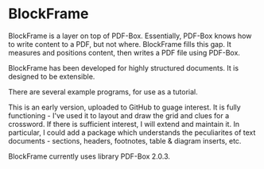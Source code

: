 # BlockFrame
BlockFrame is a layer on top of PDF-Box. Essentially, PDF-Box knows how to write content to a PDF, but not where. BlockFrame fills this gap. It measures and positions content, then writes a PDF file using PDF-Box.

BlockFrame has been developed for highly structured documents. It is designed to be extensible. 

There are several example programs, for use as a tutorial. 

This is an early version, uploaded to GitHub to guage interest. It is fully functioning - I've used it to layout and draw the grid and clues for a crossword. If there is sufficient interest, I will extend and maintain it. In particular, I could add a package which understands the peculiarites of text documents - sections, headers, footnotes, table & diagram inserts, etc. 

BlockFrame currently uses library PDF-Box 2.0.3. 
